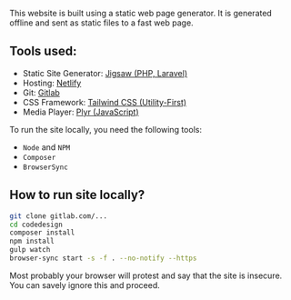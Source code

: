 This website is built using a static web page generator. It is generated offline and sent as static files to a fast web page.

## Tools used:

- Static Site Generator: [Jigsaw (PHP, Laravel)](https://jigsaw.tighten.co)
- Hosting: [Netlify](https://netlify.com)
- Git: [Gitlab](https://gitlab.com)
- CSS Framework: [Tailwind CSS (Utility-First)](https://tailwindcss.com)
- Media Player: [Plyr (JavaScript)](https://plyr.io/)

To run the site locally, you need the following tools:

- `Node` and `NPM`
- `Composer`
- `BrowserSync`

## How to run site locally?

```bash    
git clone gitlab.com/...
cd codedesign
composer install
npm install
gulp watch
browser-sync start -s -f . --no-notify --https
```

Most probably your browser will protest and say that the site is insecure. You can savely ignore this and proceed.
